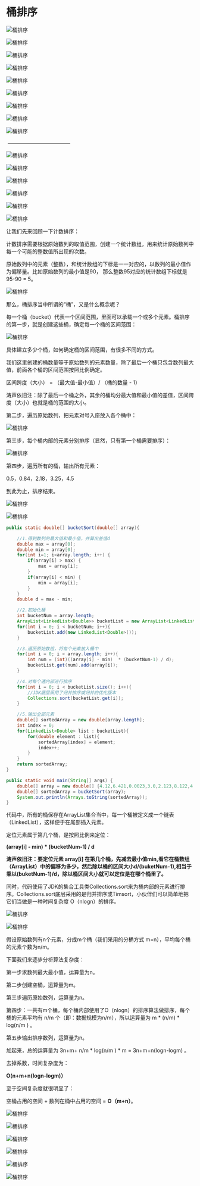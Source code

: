 # 桶排序

![桶排序](./images/桶排序/桶排序1.jpg)

![桶排序](./images/桶排序/桶排序2.jpg)

![桶排序](./images/桶排序/桶排序3.jpg)

![桶排序](./images/桶排序/桶排序4.jpg)

![桶排序](./images/桶排序/桶排序5.jpg)

![桶排序](./images/桶排序/桶排序6.jpg)

![桶排序](./images/桶排序/桶排序7.jpg)

![桶排序](./images/桶排序/桶排序8.jpg)

![桶排序](./images/桶排序/桶排序9.jpg)

​													————————————

![桶排序](./images/桶排序/桶排序10.jpg)

![桶排序](./images/桶排序/桶排序11.jpg)

![桶排序](./images/桶排序/桶排序12.jpg)

![桶排序](./images/桶排序/桶排序13.jpg)

![桶排序](./images/桶排序/桶排序14.jpg)

![桶排序](./images/桶排序/桶排序15.jpg)

让我们先来回顾一下计数排序：

计数排序需要根据原始数列的取值范围，创建一个统计数组，用来统计原始数列中每一个可能的整数值所出现的次数。

原始数列中的元素（整数），和统计数组的下标是一一对应的，以数列的最小值作为偏移量。比如原始数列的最小值是90， 那么整数95对应的统计数组下标就是 95-90 = 5。

![桶排序](./images/桶排序/桶排序16.jpg)

那么，桶排序当中所谓的“桶”，又是什么概念呢？

每一个桶（bucket）代表一个区间范围，里面可以承载一个或多个元素。桶排序的第一步，就是创建这些桶，确定每一个桶的区间范围：

![桶排序](./images/桶排序/桶排序17.jpg)

具体建立多少个桶，如何确定桶的区间范围，有很多不同的方式。

我们这里创建的桶数量等于原始数列的元素数量，除了最后一个桶只包含数列最大值，前面各个桶的区间范围按照比例确定。

区间跨度（大小） = （最大值-最小值）/ （桶的数量 - 1）

涛声依旧注：除了最后一个桶之外，其余的桶均分最大值和最小值的差值，区间跨度（大小）也就是桶的范围的大小。

第二步，遍历原始数列，把元素对号入座放入各个桶中：

![桶排序](./images/桶排序/桶排序18.jpg)

第三步，每个桶内部的元素分别排序（显然，只有第一个桶需要排序）：

![桶排序](./images/桶排序/桶排序19.jpg)

第四步，遍历所有的桶，输出所有元素：

0.5，0.84，2.18，3.25，4.5

到此为止，排序结束。

![桶排序](./images/桶排序/桶排序20.jpg)

![桶排序](./images/桶排序/桶排序21.jpg)

```java
public static double[] bucketSort(double[] array){

    //1.得到数列的最大值和最小值，并算出差值d
    double max = array[0];
    double min = array[0];
    for(int i=1; i<array.length; i++) {
        if(array[i] > max) {
            max = array[i];
        }
        if(array[i] < min) {
            min = array[i];
        }
    }
    double d = max - min;

    //2.初始化桶
    int bucketNum = array.length;
    ArrayList<LinkedList<Double>> bucketList = new ArrayList<LinkedList<Double>>(bucketNum);
    for(int i = 0; i < bucketNum; i++){
        bucketList.add(new LinkedList<Double>());
    }

    //3.遍历原始数组，将每个元素放入桶中
    for(int i = 0; i < array.length; i++){
        int num = (int)((array[i] - min)  * (bucketNum-1) / d);
        bucketList.get(num).add(array[i]);
    }

    //4.对每个通内部进行排序
    for(int i = 0; i < bucketList.size(); i++){
        //JDK底层采用了归并排序或归并的优化版本
        Collections.sort(bucketList.get(i));
    }

    //5.输出全部元素
    double[] sortedArray = new double[array.length];
    int index = 0;
    for(LinkedList<Double> list : bucketList){
        for(double element : list){
            sortedArray[index] = element;
            index++;
        }
    }
    return sortedArray;
}

public static void main(String[] args) {
    double[] array = new double[] {4.12,6.421,0.0023,3.0,2.123,8.122,4.12, 10.09};
    double[] sortedArray = bucketSort(array);
    System.out.println(Arrays.toString(sortedArray));
}

```

代码中，所有的桶保存在ArrayList集合当中，每一个桶被定义成一个链表（LinkedList<Double>），这样便于在尾部插入元素。

定位元素属于第几个桶，是按照比例来定位：

**(array[i] - min) \* (bucketNum-1) / d**

**涛声依旧注：要定位元素 array[i] 在第几个桶，先减去最小值min,看它在桶数组（ArrayList）中的偏移为多少，然后除以桶的区间大小d/(buketNum-1),相当于乘以(buketNum-1)/d，除以桶区间大小就可以定位是在哪个桶里了。**

同时，代码使用了JDK的集合工具类Collections.sort来为桶内部的元素进行排序。Collections.sort底层采用的是归并排序或Timsort，小伙伴们可以简单地把它们当做是一种时间复杂度 O（nlogn）的排序。

![桶排序](./images/桶排序/桶排序22.jpg)

![桶排序](./images/桶排序/桶排序23.jpg)

假设原始数列有n个元素，分成m个桶（我们采用的分桶方式 m=n），平均每个桶的元素个数为n/m。

下面我们来逐步分析算法复杂度：

第一步求数列最大最小值，运算量为n。

第二步创建空桶，运算量为m。

第三步遍历原始数列，运算量为n。

第四步：一共有m个桶，每个桶内部使用了O（nlogn）的排序算法做排序，每个桶的元素平均有 n/m 个（即：数据规模为n/m），所以运算量为 m * (n/m) * log(n/m ) 。

第五步输出排序数列，运算量为n。

加起来，总的运算量为 3n+m+ n/m * log(n/m ) * m = 3n+m+n(logn-logm) 。

去掉系数，时间复杂度为：

**O(n+m+n(logn-logm)）** 

至于空间复杂度就很明显了：

空桶占用的空间 + 数列在桶中占用的空间 = **O（m+n）**。

![桶排序](./images/桶排序/桶排序24.jpg)

![桶排序](./images/桶排序/桶排序25.jpg)

![桶排序](./images/桶排序/桶排序26.jpg)

![桶排序](./images/桶排序/桶排序27.jpg)

![桶排序](./images/桶排序/桶排序28.jpg)

![桶排序](./images/桶排序/桶排序29.jpg)